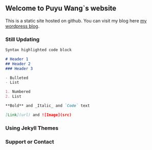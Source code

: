## Welcome to Puyu Wang`s website
This is a static site hosted on github.
You can visit my blog here [my wordpress blog](https://blog.puyuwang.me).


### Still Updating



```markdown
Syntax highlighted code block

# Header 1
## Header 2
### Header 3

- Bulleted
- List

1. Numbered
2. List

**Bold** and _Italic_ and `Code` text

[Link](url) and ![Image](src)
```



### Using Jekyll Themes 



### Support or Contact

